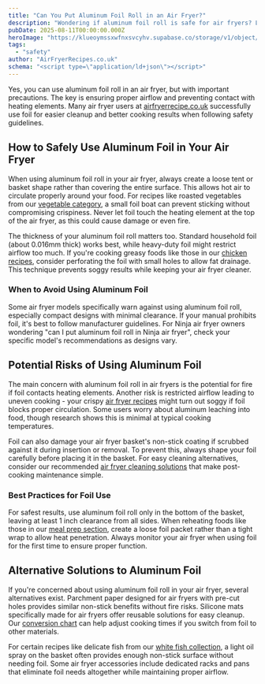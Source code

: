 ```yaml
---
title: "Can You Put Aluminum Foil Roll in an Air Fryer?"
description: "Wondering if aluminum foil roll is safe for air fryers? Learn the dos and don'ts, risks, and best practices for using foil in your air fryer."
pubDate: 2025-08-11T00:00:00.000Z
heroImage: "https://klueoymssxwfnxsvcyhv.supabase.co/storage/v1/object/public/md/can-you-put-aluminum-foil-roll-in-an-air-fryer-a5b37833.png"
tags:
  - "safety"
author: "AirFryerRecipes.co.uk"
schema: "<script type=\"application/ld+json\"></script>"
---
```


<p>Yes, you can use aluminum foil roll in an air fryer, but with important precautions. The key is ensuring proper airflow and preventing contact with heating elements. Many air fryer users at <a href=https://www.airfryerrecipe.co.uk>airfryerrecipe.co.uk</a> successfully use foil for easier cleanup and better cooking results when following safety guidelines.</p>

<h2>How to Safely Use Aluminum Foil in Your Air Fryer</h2>
<p>When using aluminum foil roll in your air fryer, always create a loose tent or basket shape rather than covering the entire surface. This allows hot air to circulate properly around your food. For recipes like roasted vegetables from our <a href=https://www.airfryerrecipe.co.uk/recipe-category/vegetables>vegetable category</a>, a small foil boat can prevent sticking without compromising crispiness. Never let foil touch the heating element at the top of the air fryer, as this could cause damage or even fire.</p>
<p>The thickness of your aluminum foil roll matters too. Standard household foil (about 0.016mm thick) works best, while heavy-duty foil might restrict airflow too much. If you're cooking greasy foods like those in our <a href=https://www.airfryerrecipe.co.uk/recipe-category/chicken>chicken recipes</a>, consider perforating the foil with small holes to allow fat drainage. This technique prevents soggy results while keeping your air fryer cleaner.</p>

<h3>When to Avoid Using Aluminum Foil</h3>
<p>Some air fryer models specifically warn against using aluminum foil roll, especially compact designs with minimal clearance. If your manual prohibits foil, it's best to follow manufacturer guidelines. For Ninja air fryer owners wondering "can I put aluminum foil roll in Ninja air fryer", check your specific model's recommendations as designs vary.</p>

<h2>Potential Risks of Using Aluminum Foil</h2>
<p>The main concern with aluminum foil roll in air fryers is the potential for fire if foil contacts heating elements. Another risk is restricted airflow leading to uneven cooking - your crispy <a href=https://www.airfryerrecipe.co.uk/recipes>air fryer recipes</a> might turn out soggy if foil blocks proper circulation. Some users worry about aluminum leaching into food, though research shows this is minimal at typical cooking temperatures.</p>
<p>Foil can also damage your air fryer basket's non-stick coating if scrubbed against it during insertion or removal. To prevent this, always shape your foil carefully before placing it in the basket. For easy cleaning alternatives, consider our recommended <a href=https://www.airfryerrecipe.co.uk/air-fryer-cleaner>air fryer cleaning solutions</a> that make post-cooking maintenance simple.</p>

<h3>Best Practices for Foil Use</h3>
<p>For safest results, use aluminum foil roll only in the bottom of the basket, leaving at least 1 inch clearance from all sides. When reheating foods like those in our <a href=https://www.airfryerrecipe.co.uk/recipe-category/meal-prep>meal prep section</a>, create a loose foil packet rather than a tight wrap to allow heat penetration. Always monitor your air fryer when using foil for the first time to ensure proper function.</p>

<h2>Alternative Solutions to Aluminum Foil</h2>
<p>If you're concerned about using aluminum foil roll in your air fryer, several alternatives exist. Parchment paper designed for air fryers with pre-cut holes provides similar non-stick benefits without fire risks. Silicone mats specifically made for air fryers offer reusable solutions for easy cleanup. Our <a href=https://www.airfryerrecipe.co.uk/air-fryer-conversion-chart>conversion chart</a> can help adjust cooking times if you switch from foil to other materials.</p>
<p>For certain recipes like delicate fish from our <a href=https://www.airfryerrecipe.co.uk/recipe-category/white-fish>white fish collection</a>, a light oil spray on the basket often provides enough non-stick surface without needing foil. Some air fryer accessories include dedicated racks and pans that eliminate foil needs altogether while maintaining proper airflow.</p>